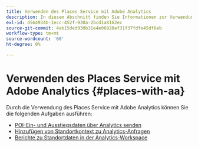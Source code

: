 ```yaml
---
title: Verwenden des Places Service mit Adobe Analytics
description: In diesem Abschnitt finden Sie Informationen zur Verwendung des Places Service mit Adobe Analytics.
exl-id: d564934b-1ecc-452f-930a-2bcd1a8162ec
source-git-commit: 4ab15ded930b31e4e06920af31f37fdfe45df8eb
workflow-type: tm+mt
source-wordcount: '60'
ht-degree: 0%

---
```


# Verwenden des Places Service mit Adobe Analytics {#places-with-aa}

Durch die Verwendung des Places Service mit Adobe Analytics können Sie die folgenden Aufgaben ausführen:

* [POI-Ein- und Ausstiegsdaten über Analytics senden](/help/use-places-with-other-solutions/places-adobe-analytics/use-places-adobe-analytics.md)
* [Hinzufügen von Standortkontext zu Analytics-Anfragen](/help/use-places-with-other-solutions/places-adobe-analytics/run-reports-aa-places-data.md)
* [Berichte zu Standortdaten in der Analytics-Workspace](/help/use-places-with-other-solutions/places-adobe-analytics/run-reports-aa-places-data.md)
